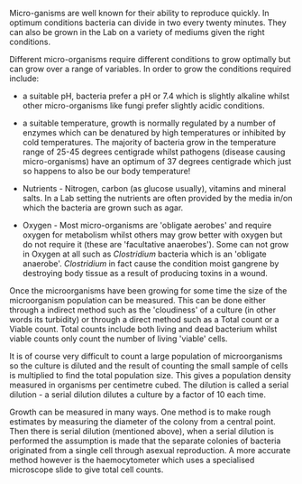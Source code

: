 Micro-ganisms are well known for their ability to reproduce quickly. In optimum
conditions bacteria can divide in two every twenty minutes. They can also be
grown in the Lab on a variety of mediums given the right conditions.

Different micro-organisms require different conditions to grow optimally but can
grow over a range of variables. In order to grow the conditions required
include:

- a suitable pH, bacteria prefer a pH or 7.4 which is slightly alkaline whilst
other micro-organisms like fungi prefer slightly acidic conditions.

- a suitable temperature, growth is normally regulated by a number of enzymes
which can be denatured by high temperatures or inhibited by cold temperatures.
The majority of bacteria grow in the temperature range of 25-45 degrees
centigrade whilst pathogens (disease causing micro-organisms) have an optimum of
37 degrees centigrade which just so happens to also be our body temperature!

- Nutrients - Nitrogen, carbon (as glucose usually), vitamins and mineral salts.
In a Lab setting the nutrients are often provided by the media in/on which the
bacteria are grown such as agar.

- Oxygen - Most micro-organisms are 'obligate aerobes' and require oxygen for
metabolism whilst others may grow better with oxygen but do not require it
(these are 'facultative anaerobes'). Some can not grow in Oxygen at all such as
*Clostridium* bacteria which is an 'obligate anaerobe'. *Clostridium* in fact
cause the condition moist gangrene by destroying body tissue as a result of
producing toxins in a wound.

Once the microorganisms have been growing for some time the size of the
microorganism population can be measured. This can be done either through a
indirect method such as the 'cloudiness' of a culture (in other words its
turbidity) or through a direct method such as a Total count or a Viable count.
Total counts include both living and dead bacterium whilst viable counts only
count the number of living 'viable' cells.

It is of course very difficult to count a large population of microorganisms so
the culture is diluted and the result of counting the small sample of cells is
multiplied to find the total population size. This gives a population density
measured in organisms per centimetre cubed. The dilution is called a serial
dilution - a serial dilution dilutes a culture by a factor of 10 each time.

Growth can be measured in many ways. One method is to make rough estimates by
measuring the diameter of the colony from a central point. Then there is serial
dilution (mentioned above), when a serial dilution is performed the assumption
is made that the separate colonies of bacteria originated from a single cell
through asexual reproduction. A more accurate method however is the
haemocytometer which uses a specialised microscope slide to give total cell
counts.
